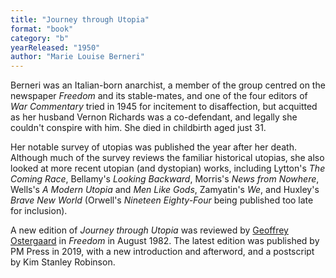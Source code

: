 ```yaml
---
title: "Journey through Utopia"
format: "book"
category: "b"
yearReleased: "1950"
author: "Marie Louise Berneri"
---
```

Berneri was an Italian-born anarchist, a member of the  group centred on the newspaper <em>Freedom</em> and its stable-mates, and one of  the four editors of <em>War Commentary</em> tried in 1945 for incitement to  disaffection, but acquitted as her husband Vernon Richards was a co-defendant,  and legally she couldn't conspire with him. She died in childbirth aged just 31.

Her notable survey of utopias was published  the year after her death. Although much of the survey reviews the familiar  historical utopias, she also looked at more recent utopian (and dystopian)  works, including Lytton's <em>The Coming Race</em>, Bellamy's <em>Looking Backward</em>,  Morris's <em>News from Nowhere</em>, Wells's <em>A Modern Utopia</em> and <em>Men  Like Gods</em>, Zamyatin's <em>We</em>, and Huxley's <em>Brave New World</em> (Orwell's  <em>Nineteen Eighty-Four</em> being published too late for inclusion).

A new edition of <em>Journey through Utopia</em> was  reviewed by <a href="https://freedomnews.org.uk/wp-content/uploads/2017/10/Freedom-1982-08-26.pdf"> Geoffrey Ostergaard</a> in <em>Freedom</em> in August 1982. The latest edition was published by PM Press in 2019, with a new introduction and afterword, and a postscript by Kim Stanley Robinson.
 

